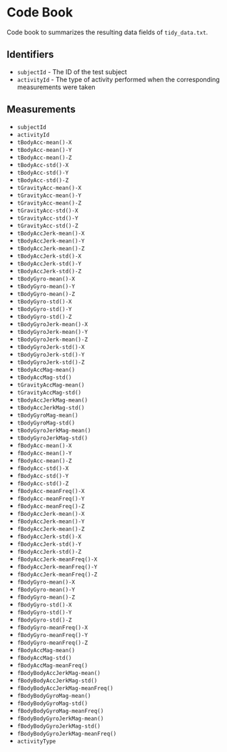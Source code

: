 # Code Book

Code book to summarizes the resulting data fields of `tidy_data.txt`.

## Identifiers

* `subjectId` - The ID of the test subject
* `activityId` - The type of activity performed when the corresponding measurements were taken

## Measurements


* `subjectId` 
* `activityId` 
* `tBodyAcc-mean()-X` 
* `tBodyAcc-mean()-Y` 
* `tBodyAcc-mean()-Z` 
* `tBodyAcc-std()-X` 
* `tBodyAcc-std()-Y` 
* `tBodyAcc-std()-Z` 
* `tGravityAcc-mean()-X` 
* `tGravityAcc-mean()-Y` 
* `tGravityAcc-mean()-Z` 
* `tGravityAcc-std()-X` 
* `tGravityAcc-std()-Y` 
* `tGravityAcc-std()-Z` 
* `tBodyAccJerk-mean()-X`
* `tBodyAccJerk-mean()-Y` 
* `tBodyAccJerk-mean()-Z`
* `tBodyAccJerk-std()-X` 
* `tBodyAccJerk-std()-Y`
* `tBodyAccJerk-std()-Z` 
* `tBodyGyro-mean()-X` 
* `tBodyGyro-mean()-Y` 
* `tBodyGyro-mean()-Z`
* `tBodyGyro-std()-X`
* `tBodyGyro-std()-Y`
* `tBodyGyro-std()-Z` 
* `tBodyGyroJerk-mean()-X`
* `tBodyGyroJerk-mean()-Y` 
* `tBodyGyroJerk-mean()-Z`
* `tBodyGyroJerk-std()-X`
* `tBodyGyroJerk-std()-Y`
* `tBodyGyroJerk-std()-Z`
* `tBodyAccMag-mean()`
* `tBodyAccMag-std()` 
* `tGravityAccMag-mean()` 
* `tGravityAccMag-std()` 
* `tBodyAccJerkMag-mean()` 
* `tBodyAccJerkMag-std()` 
* `tBodyGyroMag-mean()`
* `tBodyGyroMag-std()`
* `tBodyGyroJerkMag-mean()` 
* `tBodyGyroJerkMag-std()`
* `fBodyAcc-mean()-X` 
* `fBodyAcc-mean()-Y` 
* `fBodyAcc-mean()-Z` 
* `fBodyAcc-std()-X` 
* `fBodyAcc-std()-Y` 
* `fBodyAcc-std()-Z` 
* `fBodyAcc-meanFreq()-X` 
* `fBodyAcc-meanFreq()-Y` 
* `fBodyAcc-meanFreq()-Z`
* `fBodyAccJerk-mean()-X`
* `fBodyAccJerk-mean()-Y` 
* `fBodyAccJerk-mean()-Z` 
* `fBodyAccJerk-std()-X` 
* `fBodyAccJerk-std()-Y` 
* `fBodyAccJerk-std()-Z` 
* `fBodyAccJerk-meanFreq()-X` 
* `fBodyAccJerk-meanFreq()-Y` 
* `fBodyAccJerk-meanFreq()-Z` 
* `fBodyGyro-mean()-X` 
* `fBodyGyro-mean()-Y` 
* `fBodyGyro-mean()-Z` 
* `fBodyGyro-std()-X` 
* `fBodyGyro-std()-Y` 
* `fBodyGyro-std()-Z` 
* `fBodyGyro-meanFreq()-X` 
* `fBodyGyro-meanFreq()-Y` 
* `fBodyGyro-meanFreq()-Z` 
* `fBodyAccMag-mean()` 
* `fBodyAccMag-std()` 
* `fBodyAccMag-meanFreq()`
* `fBodyBodyAccJerkMag-mean()` 
* `fBodyBodyAccJerkMag-std()` 
* `fBodyBodyAccJerkMag-meanFreq()` 
* `fBodyBodyGyroMag-mean()` 
* `fBodyBodyGyroMag-std()` 
* `fBodyBodyGyroMag-meanFreq()` 
* `fBodyBodyGyroJerkMag-mean()` 
* `fBodyBodyGyroJerkMag-std()` 
* `fBodyBodyGyroJerkMag-meanFreq()` 
* `activityType`